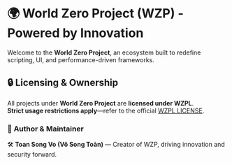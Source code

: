 # 🌍 **World Zero Project (WZP) - Powered by Innovation**  

Welcome to the **World Zero Project**, an ecosystem built to redefine scripting, UI, and performance-driven frameworks.  

## 🔒 **Licensing & Ownership**  
All projects under **World Zero Project** are **licensed under WZPL**.  
**Strict usage restrictions apply**—refer to the official [WZPL LICENSE](https://github.com/worldzeroproject/WZPL/blob/main/LICENSE.md).  

### 📌 **Author & Maintainer**  
🛠 **Toan Song Vo (Võ Song Toàn)** — Creator of WZP, driving innovation and security forward.  
